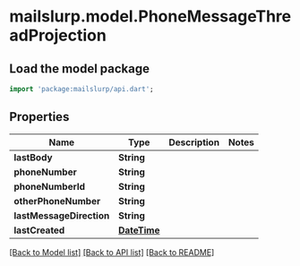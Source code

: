 # mailslurp.model.PhoneMessageThreadProjection

## Load the model package
```dart
import 'package:mailslurp/api.dart';
```

## Properties
Name | Type | Description | Notes
------------ | ------------- | ------------- | -------------
**lastBody** | **String** |  | 
**phoneNumber** | **String** |  | 
**phoneNumberId** | **String** |  | 
**otherPhoneNumber** | **String** |  | 
**lastMessageDirection** | **String** |  | 
**lastCreated** | [**DateTime**](DateTime) |  | 

[[Back to Model list]](../README#documentation-for-models) [[Back to API list]](../README#documentation-for-api-endpoints) [[Back to README]](../README)


